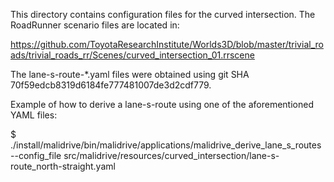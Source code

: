 This directory contains configuration files for the curved intersection.
The RoadRunner scenario files are located in:

https://github.com/ToyotaResearchInstitute/Worlds3D/blob/master/trivial_roads/trivial_roads_rr/Scenes/curved_intersection_01.rrscene

The lane-s-route-\*.yaml files were obtained using git SHA
70f59edcb8319d6184fe777481007de3d2cdf779.

Example of how to derive a lane-s-route using one of the aforementioned YAML
files:

$ ./install/malidrive/bin/malidrive/applications/malidrive_derive_lane_s_routes \
--config_file src/malidrive/resources/curved_intersection/lane-s-route_north-straight.yaml
